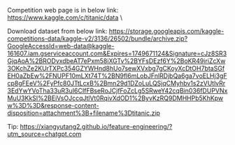 Competition web page is in below link:
https://www.kaggle.com/c/titanic/data \

Download dataset from below link: 
https://storage.googleapis.com/kaggle-competitions-data/kaggle-v2/3136/26502/bundle/archive.zip?GoogleAccessId=web-data@kaggle-161607.iam.gserviceaccount.com&Expires=1749671124&Signature=cJz8SR3GjqAoA%2BRODvxdbeAT7ePxm58iXGTv%2BYFsDEzf6Y%2BoKR49iriZcXw3OKchZe2KUrTXPc354GZYWHnd8hUo7sewXVxbg7gCKoyXcDtOH7btaSGfEH0aZbEw%2FNUPF10mLXt74T%2BN9fl6mLobJFnlRDjbQa6ga7voELHj3gFcp8gFEeV%2FyPfc80JTtLcxB%2Bmn29d1DZoLuLQSjqCMyhbv1s2zVUtlvRr3EdYwYVoTha33uR3uI6CIfFBseRoJCjfFoZcLg5SRweY42cqBin036fDUPVNxMuU3KkSI%2BEiVsOJccqJtlVt0RqivXdOD1%2ByvKzRQ9DMHHPb5KhKpww%3D%3D&response-content-disposition=attachment%3B+filename%3Dtitanic.zip

Tip:
https://xiangyutang2.github.io/feature-engineering/?utm_source=chatgpt.com